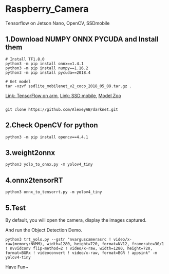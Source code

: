 # Raspberry_Camera
Tensorflow on Jetson Nano, OpenCV, SSDmobile

## 1.Download NUMPY ONNX PYCUDA and Install them
<pre><code># Install TF1.8.0
python3 -m pip install onnx==1.4.1
python3 -m pip install numpy==1.16.2
python3 -m pip install pycuda==2018.4

# Get model
tar -xzvf ssdlite_mobilenet_v2_coco_2018_05_09.tar.gz .
</code></pre>
[Link: TensorFlow on arm](https://github.com/lhelontra/tensorflow-on-arm/releases),
[Link: SSD mobile](http://download.tensorflow.org/models/object_detection/ssdlite_mobilenet_v2_coco_2018_05_09.tar.gz),
[Model Zoo](https://github.com/tensorflow/models/blob/master/research/object_detection/g3doc/detection_model_zoo.md)
<pre><code>
git clone https://github.com/AlexeyAB/darknet.git
</code></pre>

## 2.Check OpenCV for python
<pre><code>python3 -m pip install opencv==4.4.1
</code></pre>

## 3.weight2onnx
<pre><code>python3 yolo_to_onnx.py -m yolov4_tiny</code></pre>

## 4.onnx2tensorRT
<pre><code>python3 onnx_to_tensorrt.py -m yolov4_tiny</code></pre>

## 5.Test
By default, you will open the camera, display the images captured.

And run the Object Detection Demo.
<pre><code>python3 trt_yolo.py --gstr "nvarguscamerasrc ! video/x-raw(memory:NVMM), width=1280, height=720, format=NV12, framerate=30/1 ! nvvidconv flip-method=2 ! video/x-raw, width=1280, height=720, format=BGRx ! videoconvert ! video/x-raw, format=BGR ! appsink" -m yolov4-tiny</code></pre>

Have Fun~
